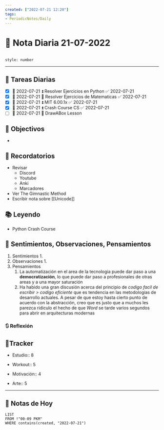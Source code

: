 ```yaml
---
created: ["2022-07-21 12:20"]
tags:
- PeriodicNotes/Daily
---
```


# 📅 Nota Diaria  21-07-2022
```toc

style: number

```

---
## 🔷 Tareas Diarias
- [x] 📅 2022-07-21 ⏫ Resolver Ejercicios en Python ✅ 2022-07-21
- [x] 📅 2022-07-21 🔼  Resolver Ejercicios de Matematicas ✅ 2022-07-21
- [x] 📅 2022-07-21 ⏫ MIT 6.00.1x ✅ 2022-07-21
- [x] 📅 2022-07-21 ⏫ Crash Course CS ✅ 2022-07-21
- [ ] 📅 2022-07-21 🔼 DrawABox Lesson

## 🎯 Objectivos
- 
## 📕 Recordatorios
- Revisar
	- Discord
	- Youtube
	- Anki
	- Marcadores
- Ver The Gimnastic Method
- Escribir nota sobre [[Unicode]]
## 📚 Leyendo
- Python Crash Course
## 💬 Sentimientos, Observaciones, Pensamientos 
1. Sentimientos
	1. 
2. Observaciones
	1. 
3. Pensamientos
	1. La automatización en el area de la tecnologia puede dar paso a una **democratización**, lo que puede dar paso a profesionales de otras areas y a una mayor saturación
	2. Ha habido una gran discusión acerca del principio de *codigo facil de escribir > codigo eficiente* que es tendencia en las metodologias de desarrollo actuales. A pesar de que estoy hasta cierto punto de acuerdo con la abstracción, creo que es justo que a muchos les parezca ridiculo el hecho de que *Word* se tarde varios segundos para abrir en arquitecturas modernas
### 🔃 Reflexión

## 🔷Tracker

- Estudio:: 8

- Workout:: 5

- Motivación:: 4

- Arte:: 5
---

## 📅 Notas de Hoy
```dataview
LIST 
FROM !"00-09 PKM" 
WHERE contains(created, "2022-07-21")
```